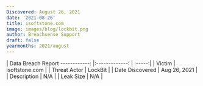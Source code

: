 ```yaml
---
Discovered: August 26, 2021
date: '2021-08-26'
title: isoftstone.com
image: images/blog/lockbit.png
author: Breachsense Support
draft: false
yearmonths: 2021/august
---
```



| Data Breach Report
------------:   |:-------------:    | :-----:|
| Victim    | isoftstone.com      | 
| Threat Actor    | LockBit      | 
| Date Discovered    | Aug 26, 2021      | 
| Description    | N/A      | 
| Leak Size    | N/A      | 

